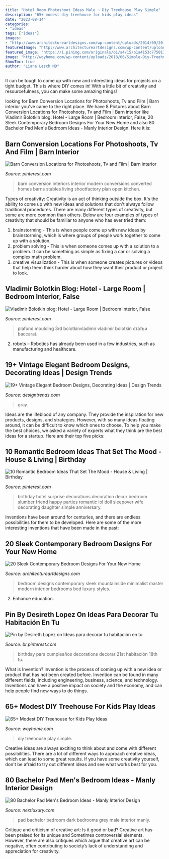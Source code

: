 ```yaml
---
title: "Hotel Room Photoshoot Ideas Male ~ Diy Treehouse Play Simple"
description: "65+ modest diy treehouse for kids play ideas"
date: "2023-08-14"
categories:
- "ideas"
tags: ["ideas"]
images:
- "http://www.architectureartdesigns.com/wp-content/uploads/2014/09/20-Sleek-Contemporary-Bedroom-Designs-For-Your-New-Home-8-630x418.jpg"
featuredImage: "http://www.architectureartdesigns.com/wp-content/uploads/2014/09/20-Sleek-Contemporary-Bedroom-Designs-For-Your-New-Home-8-630x418.jpg"
featured_image: "https://i.pinimg.com/originals/b1/a4/15/b1a4153c775011a71a53c75d0ef30e06.jpg"
image: "http://woyhome.com/wp-content/uploads/2018/06/Simple-Diy-Treehouse-For-Kids-Play-53-002.jpg"
ShowToc: true
author: "Liana Lesch MD"
---
```



It can be tough to come up with new and interesting ideas for projects on a tight budget. This is where DIY comes in! With a little bit of creativity and resourcefulness, you can make some amazing things!

	

		
looking for Barn Conversion Locations for Photoshoots, Tv and Film | Barn interior you've came to the right place. We have 8 Pictures about Barn Conversion Locations for Photoshoots, Tv and Film | Barn interior like Vladimir Bolotkin blog: Hotel - Large Room | Bedroom interior, False, 20 Sleek Contemporary Bedroom Designs For Your New Home and also 80 Bachelor Pad Men&#039;s Bedroom Ideas - Manly Interior Design. Here it is:
		
    
## Barn Conversion Locations For Photoshoots, Tv And Film | Barn Interior

<img loading=lazy src="https://i.pinimg.com/originals/da/01/db/da01db326e96d7ff4be5a777ad1ec7d9.jpg" onerror="this.onerror=null;this.src='https://tse4.mm.bing.net/th?id=OIP.i8vuCU36ZveumigPtl3ptAHaFA&amp;pid=15.1';" alt="Barn Conversion Locations for Photoshoots, Tv and Film | Barn interior">

_Source: pinterest.com_

>barn conversion interiors interior modern conversions converted homes barns stables living shootfactory plan open kitchen. 

	

Types of creativity:
Creativity is an act of thinking outside the box. It's the ability to come up with new ideas and solutions that don't always follow traditional procedures. 
There are many different types of creativity, but some are more common than others. Below are four examples of types of creativity that should be familiar to anyone who has ever tried them: 

1) brainstorming - This is when people come up with new ideas by brainstorming, which is where groups of people work together to come up with a solution.
2) problem solving - This is when someone comes up with a solution to a problem. It can be something as simple as fixing a car or solving a complex math problem.
3) creative visualization - This is when someone creates pictures or videos that help them think harder about how they want their product or project to look.

    
## Vladimir Bolotkin Blog: Hotel - Large Room | Bedroom Interior, False

<img loading=lazy src="https://i.pinimg.com/736x/bf/03/1b/bf031bf4a943fd828cf6399c300097ae--dark-bedrooms-masculine-bedrooms.jpg" onerror="this.onerror=null;this.src='https://tse4.mm.bing.net/th?id=OIP.mJxqG5Pgu9rWPEFL7wCnbgHaKb&amp;pid=15.1';" alt="Vladimir Bolotkin blog: Hotel - Large Room | Bedroom interior, False">

_Source: pinterest.com_

>plafond moulding 3rd bolotkinvladimir vladimir bolotkin статьи baccarat. 

	

2. robots – Robotics has already been used in a few industries, such as manufacturing and healthcare.

    
## 19+ Vintage Elegant Bedroom Designs, Decorating Ideas | Design Trends

<img loading=lazy src="https://images.designtrends.com/wp-content/uploads/2016/04/16064351/Dark-Background-With-Leather-Bed-Design-in-Bedroom.jpg" onerror="this.onerror=null;this.src='https://tse1.mm.bing.net/th?id=OIP.FqbSA8i5JK1XLMlpB2HfSgHaE8&amp;pid=15.1';" alt="19+ Vintage Elegant Bedroom Designs, Decorating Ideas | Design Trends">

_Source: designtrends.com_

>gray. 

	

Ideas are the lifeblood of any company. They provide the inspiration for new products, designs, and strategies. However, with so many ideas floating around, it can be difficult to know which ones to choose. To help you make the best choices, we asked a variety of experts what they think are the best ideas for a startup. Here are their top five picks: 

    
## 10 Romantic Bedroom Ideas That Set The Mood - House &amp; Living | Birthday

<img loading=lazy src="https://i.pinimg.com/originals/5d/ef/97/5def97b5c4db019ce03df5fc6d87fe21.jpg" onerror="this.onerror=null;this.src='https://tse3.mm.bing.net/th?id=OIP.XYNTpGDeNVK5X5SQPCu2iAHaJ4&amp;pid=15.1';" alt="10 Romantic Bedroom Ideas That Set The Mood - House &amp; Living | Birthday">

_Source: pinterest.com_

>birthday hotel surprise decorations decoration decor bedroom slumber friend happy parties romantic lol doll sleepover wife decorating daughter simple anniversary. 

	

Inventions have been around for centuries, and there are endless possibilities for them to be developed. Here are some of the more interesting inventions that have been made in the past:

    
## 20 Sleek Contemporary Bedroom Designs For Your New Home

<img loading=lazy src="http://www.architectureartdesigns.com/wp-content/uploads/2014/09/20-Sleek-Contemporary-Bedroom-Designs-For-Your-New-Home-8-630x418.jpg" onerror="this.onerror=null;this.src='https://tse2.mm.bing.net/th?id=OIP.Ndy9aO4S_L9VZoFbom2f6gHaE6&amp;pid=15.1';" alt="20 Sleek Contemporary Bedroom Designs For Your New Home">

_Source: architectureartdesigns.com_

>bedroom designs contemporary sleek mountainside minimalist master modern interior bedrooms bed luxury styles. 

	

2) Enhance education.

    
## Pin By Desireth Lopez On Ideas Para Decorar Tu Habitación En Tu

<img loading=lazy src="https://i.pinimg.com/originals/b1/a4/15/b1a4153c775011a71a53c75d0ef30e06.jpg" onerror="this.onerror=null;this.src='https://tse1.mm.bing.net/th?id=OIP.mC0ET9M7_WkFmuD5MBgIOgHaJ4&amp;pid=15.1';" alt="Pin by Desireth Lopez on Ideas para decorar tu habitación en tu">

_Source: br.pinterest.com_

>birthday para cumpleaños decorations decorar 21st habitación 18th tu. 

	

What is Invention?
Invention is the process of coming up with a new idea or product that has not been created before. Invention can be found in many different fields, including engineering, business, science, and technology. Inventions can have a positive impact on society and the economy, and can help people find new ways to do things.

    
## 65+ Modest DIY Treehouse For Kids Play Ideas

<img loading=lazy src="http://woyhome.com/wp-content/uploads/2018/06/Simple-Diy-Treehouse-For-Kids-Play-53-002.jpg" onerror="this.onerror=null;this.src='https://tse1.mm.bing.net/th?id=OIP.zLeNSn3AypzIePqJHAtmjgHaFj&amp;pid=15.1';" alt="65+ Modest DIY Treehouse for Kids Play Ideas">

_Source: woyhome.com_

>diy treehouse play simple. 

	

Creative ideas are always exciting to think about and come with different possibilities. There are a lot of different ways to approach creative ideas, which can lead to some great results. If you have some creativity yourself, don't be afraid to try out different ideas and see what works best for you.

    
## 80 Bachelor Pad Men&#039;s Bedroom Ideas - Manly Interior Design

<img loading=lazy src="http://nextluxury.com/wp-content/uploads/dark-black-and-grey-bachelor-pad-male-bedrooms.jpg" onerror="this.onerror=null;this.src='https://tse2.mm.bing.net/th?id=OIP.e-Wz3YalLO8FLOjvIVRiyAHaE8&amp;pid=15.1';" alt="80 Bachelor Pad Men&#039;s Bedroom Ideas - Manly Interior Design">

_Source: nextluxury.com_

>pad bachelor bedroom dark bedrooms grey male interior manly. 

	

Critique and criticism of creative art: Is it good or bad?
Creative art has been praised for its unique and Sometimes controversial elements. However, there are also critiques which argue that creative art can be negative, often contributing to society’s lack of understanding and appreciation for creativity.

